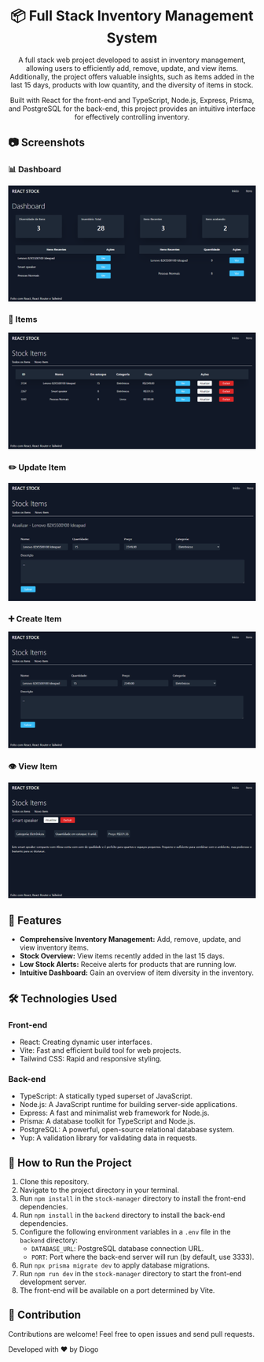 <div align="center">
 

  # 📦 Full Stack Inventory Management System

  A full stack web project developed to assist in inventory management, allowing users to efficiently add, remove, update, and view items. Additionally, the project offers valuable insights, such as items added in the last 15 days, products with low quantity, and the diversity of items in stock.

  Built with React for the front-end and TypeScript, Node.js, Express, Prisma, and PostgreSQL for the back-end, this project provides an intuitive interface for effectively controlling inventory.

</div>

## 📷 Screenshots

### 📊 Dashboard
![Dashboard](./src/assets/dashboard.png)

### 📝 Items
![Items](./src/assets/items.png)

### ✏️ Update Item
![Update Item](./src/assets/update-item.png)

### ➕ Create Item
![Create Item](./src/assets/create-item.png)

### 👁️ View Item
![View Item](./src/assets/view-item.png)

## 🚀 Features

- **Comprehensive Inventory Management:** Add, remove, update, and view inventory items.
- **Stock Overview:** View items recently added in the last 15 days.
- **Low Stock Alerts:** Receive alerts for products that are running low.
- **Intuitive Dashboard:** Gain an overview of item diversity in the inventory.

## 🛠️ Technologies Used

### Front-end
- React: Creating dynamic user interfaces.
- Vite: Fast and efficient build tool for web projects.
- Tailwind CSS: Rapid and responsive styling.

### Back-end
- TypeScript: A statically typed superset of JavaScript.
- Node.js: A JavaScript runtime for building server-side applications.
- Express: A fast and minimalist web framework for Node.js.
- Prisma: A database toolkit for TypeScript and Node.js.
- PostgreSQL: A powerful, open-source relational database system.
- Yup: A validation library for validating data in requests.

## 🏃 How to Run the Project

1. Clone this repository.
2. Navigate to the project directory in your terminal.
3. Run `npm install` in the `stock-manager` directory to install the front-end dependencies.
4. Run `npm install` in the `backend` directory to install the back-end dependencies.
5. Configure the following environment variables in a `.env` file in the `backend` directory:
   - `DATABASE_URL`: PostgreSQL database connection URL.
   - `PORT`: Port where the back-end server will run (by default, use 3333).
6. Run `npx prisma migrate dev` to apply database migrations.
7. Run `npm run dev` in the `stock-manager` directory to start the front-end development server.
8. The front-end will be available on a port determined by Vite.

## 🤝 Contribution

Contributions are welcome! Feel free to open issues and send pull requests.

Developed with ❤️ by Diogo


